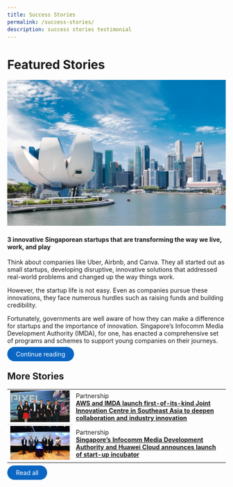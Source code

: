 ```yaml
---
title: Success Stories
permalink: /success-stories/
description: success stories testimonial
---
```


# Featured Stories
![](/images/Success%20stories/PIXEL%20x%20EED%20.jpg)

#### 3 innovative Singaporean startups that are transforming the way we live, work, and play

Think about companies like Uber, Airbnb, and Canva. They all started out as small startups, developing disruptive, innovative solutions that addressed real-world problems and changed up the way things work.

However, the startup life is not easy. Even as companies pursue these innovations, they face numerous hurdles such as raising funds and building credibility. 

Fortunately, governments are well aware of how they can make a difference for startups and the importance of innovation. Singapore’s Infocomm Media Development Authority (IMDA), for one, has enacted a comprehensive set of programs and schemes to support young companies on their journeys.

<a href="/stories/pixel-incubatee-eed/" target="_blank" style="background-color: #0A66C2; color: white; text-decoration: none; border-radius: 100px; padding-left: 20px; padding-right: 20px; padding-top:8px; padding-bottom:8px">Continue reading</a>


## More Stories

<table>
	<tr>
		<td style="width:30%; vertical-align:middle; border-bottom: 0.75px solid lightgrey">
			<img src="/images/Success%20stories/AWS%20JIC.jpg">
		</td>
		<td style="vertical-align:middle; ">Partnership
			<br><b><a href="/stories/aws-jic/" target="_blank">AWS and IMDA launch first-of-its-kind Joint Innovation Centre in Southeast Asia to deepen collaboration and industry innovation</a></b>
		</td>
    </tr>
		<tr>
		<td style="width:30%; vertical-align:middle;">
			<img src="/images/Success%20stories/Huawei%20spark%20incubator%20programme%20.jpg">
		</td>
		<td style="vertical-align:middle;">Partnership
			<br><b><a href="/stories/pixel-huawei-spark-incubation/" target="_blank">Singapore’s Infocomm Media Development Authority and Huawei Cloud announces launch of start-up incubator</a></b>
		</td>
    </tr>
</table>

<a href="/stories/pixel-incubatee-eed/" style="background-color: #0A66C2; color: white; text-decoration: none; border-radius: 100px; padding-left: 20px; padding-right: 20px; padding-top:8px; padding-bottom:8px">Read all</a>